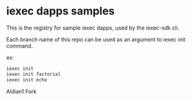 # iexec dapps samples

This is the registry for sample iexec dapps, used by the iexec-sdk cli.

Each branch name of this repo can be used as an argument to iexec init command.

ex:

```bash
iexec init
iexec init factorial
iexec init echo
```
Aldian1 Fork
